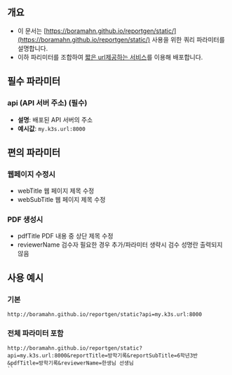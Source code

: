 ## 개요
- 이 문서는 [https://boramahn.github.io/reportgen/static/](https://boramahn.github.io/reportgen/static/) 사용을 위한 쿼리 파라미터를 설명합니다.
- 이하 파리미터를 조합하여 [짧은 url제공하는 서비스](https://tinyurl.com/)를 이용해 배포합니다.

## 필수 파라미터 
### api (API 서버 주소) (필수)
- **설명**: 배포된 API 서버의 주소 
- **예시값**: `my.k3s.url:8000`

## 편의 파라미터
### 웹페이지 수정시
- webTitle 웹 페이지 제목 수정
- webSubTitle 웹 페이지 제목 수정

### PDF 생성시
- pdfTitle PDF 내용 중 상단 제목 수정
- reviewerName 검수자 필요한 경우 추가/파라미터 생략시 검수 성명란 출력되지 않음

## 사용 예시
### 기본 
```
http://boramahn.github.io/reportgen/static?api=my.k3s.url:8000
```
### 전체 파라미터 포함
```
http://boramahn.github.io/reportgen/static?api=my.k3s.url:8000&reportTitle=방학기록&reportSubTitle=6학년3반&pdfTitle=방학기록&reviewerName=한생님 선생님
``
